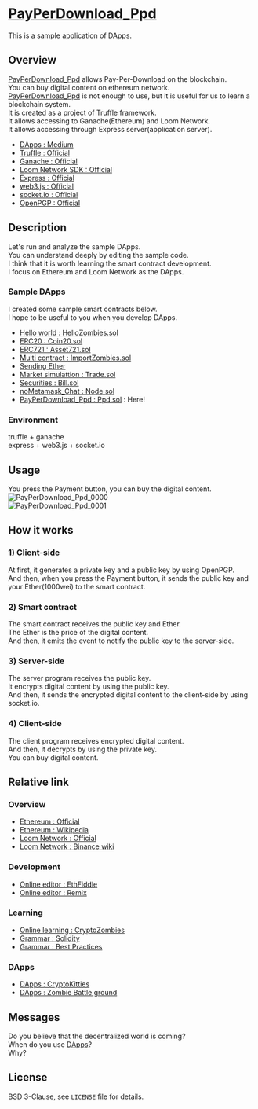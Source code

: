 # [PayPerDownload_Ppd](https://github.com/zombietimes/PayPerDownload_Ppd)
This is a sample application of DApps.  

## Overview
[PayPerDownload_Ppd](https://github.com/zombietimes/PayPerDownload_Ppd) allows Pay-Per-Download on the blockchain.  
You can buy digital content on ethereum network.  
[PayPerDownload_Ppd](https://github.com/zombietimes/PayPerDownload_Ppd) is not enough to use, but it is useful for us to learn a blockchain system.  
It is created as a project of Truffle framework.  
It allows accessing to Ganache(Ethereum) and Loom Network.  
It allows accessing through Express server(application server).  
- [DApps : Medium](https://medium.com/swlh/understanding-dapps-decentralized-applications-8f3668ebdc9a)  
- [Truffle : Official](https://truffleframework.com/)  
- [Ganache : Official](https://truffleframework.com/docs/ganache/overview)  
- [Loom Network SDK : Official](https://loomx.io/developers/)  
- [Express : Official](https://expressjs.com/)  
- [web3.js : Official](https://web3js.readthedocs.io/)  
- [socket.io : Official](https://socket.io/index.html)  
- [OpenPGP : Official](https://www.openpgp.org/)  

## Description
Let's run and analyze the sample DApps.  
You can understand deeply by editing the sample code.  
I think that it is worth learning the smart contract development.  
I focus on Ethereum and Loom Network as the DApps.  

### Sample DApps
I created some sample smart contracts below.  
I hope to be useful to you when you develop DApps.  
- [Hello world : HelloZombies.sol](https://github.com/zombietimes/dapp_helloWorld)
- [ERC20 : Coin20.sol](https://github.com/zombietimes/dapp_erc20)
- [ERC721 : Asset721.sol](https://github.com/zombietimes/dapp_erc721)
- [Multi contract : ImportZombies.sol](https://github.com/zombietimes/dapp_multiContract)
- [Sending Ether](https://github.com/zombietimes/dapp_sendEther)
- [Market simulattion : Trade.sol](https://github.com/zombietimes/dapp_trade)
- [Securities : Bill.sol](https://github.com/zombietimes/dapp_bill)
- [noMetamask_Chat : Node.sol](https://github.com/zombietimes/noMetamask_Chat)
- [PayPerDownload_Ppd : Ppd.sol](https://github.com/zombietimes/PayPerDownload_Ppd) : Here!
  
### Environment
truffle + ganache  
express + web3.js + socket.io  
  
## Usage
You press the Payment button, you can buy the digital content.  
![PayPerDownload_Ppd_0000](https://user-images.githubusercontent.com/50263232/83329528-0555fd80-a2c5-11ea-9c73-963bf9f7fcc2.png)  
![PayPerDownload_Ppd_0001](https://user-images.githubusercontent.com/50263232/83329550-1f8fdb80-a2c5-11ea-832d-1da984445ed3.png)  
  
## How it works
### 1) Client-side
At first, it generates a private key and a public key by using OpenPGP.   
And then, when you press the Payment button, it sends the public key and your Ether(1000wei) to the smart contract.  
  
### 2) Smart contract
The smart contract receives the public key and Ether.  
The Ether is the price of the digital content.  
And then, it emits the event to notify the public key to the server-side.  
  
### 3) Server-side
The server program receives the public key.  
It encrypts digital content by using the public key.  
And then, it sends the encrypted digital content to the client-side by using socket.io.  
  
### 4) Client-side
The client program receives encrypted digital content.  
And then, it decrypts by using the private key.  
You can buy digital content.  
  
## Relative link
### Overview
- [Ethereum : Official](https://www.ethereum.org/)
- [Ethereum : Wikipedia](https://en.wikipedia.org/wiki/Ethereum)
- [Loom Network : Official](https://loomx.io/)
- [Loom Network : Binance wiki](https://info.binance.com/en/currencies/loom-network)

### Development
- [Online editor : EthFiddle](https://ethfiddle.com/)
- [Online editor : Remix](https://remix.ethereum.org/)

### Learning
- [Online learning : CryptoZombies](https://cryptozombies.io/)
- [Grammar : Solidity](https://solidity.readthedocs.io/)
- [Grammar : Best Practices](https://github.com/ConsenSys/smart-contract-best-practices)

### DApps
- [DApps : CryptoKitties](https://www.cryptokitties.co/)
- [DApps : Zombie Battle ground](https://loom.games/en/)

## Messages
Do you believe that the decentralized world is coming?  
When do you use [DApps](https://en.wikipedia.org/wiki/Decentralized_application)?  
Why?  

## License
BSD 3-Clause, see `LICENSE` file for details.  


